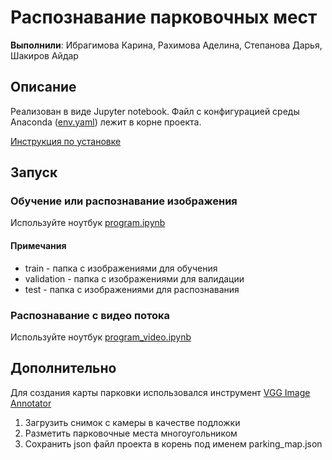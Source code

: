 # Распознавание парковочных мест

**Выполнили**: Ибрагимова Карина, Рахимова Аделина, Степанова Дарья, Шакиров Айдар
## Описание
Реализован в виде Jupyter notebook. Файл с конфигурацией среды Anaconda ([env.yaml](env.yaml)) лежит в корне проекта. 

[Инструкция по установке](https://docs.anaconda.com/anaconda/navigator/tutorials/manage-environments/#importing-an-environment)
## Запуск
### Обучение или распознавание изображения
Используйте ноутбук [program.ipynb](program.ipynb)
#### Примечания
* train - папка с изображениями для обучения
* validation - папка с изображениями для валидации
* test - папка с изображениями для распознавания

### Распознавание с видео потока
Используйте ноутбук [program_video.ipynb](program_video.ipynb)

## Дополнительно
Для создания карты парковки использовался инструмент [VGG Image Annotator](https://www.robots.ox.ac.uk/~vgg/software/via/via.html)
1. Загрузить снимок с камеры в качестве подложки
2. Разметить парковочные места многоугольником
3. Сохранить json файл проекта в корень под именем parking_map.json
